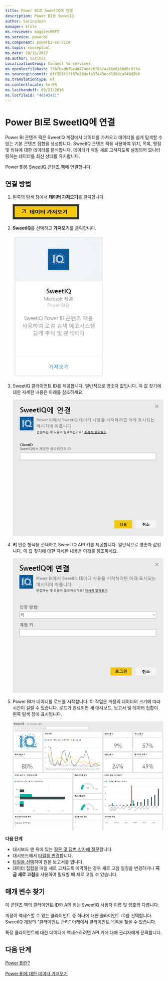 ```yaml
---
title: Power BI로 SweetIQ에 연결
description: Power BI용 SweetIQ
author: SarinaJoan
manager: kfile
ms.reviewer: maggiesMSFT
ms.service: powerbi
ms.component: powerbi-service
ms.topic: conceptual
ms.date: 10/16/2017
ms.author: sarinas
LocalizationGroup: Connect to services
ms.openlocfilehash: 738fbadb7be4d474cdc6f8a2aa86e6160d6c0234
ms.sourcegitcommit: 0ff358f1ff87e88daf837443ecd1398ca949d2b6
ms.translationtype: HT
ms.contentlocale: ko-KR
ms.lasthandoff: 09/21/2018
ms.locfileid: "46543431"
---
```

# <a name="connect-to-sweetiq-with-power-bi"></a>Power BI로 SweetIQ에 연결
Power BI 콘텐츠 팩은 SweetIQ 계정에서 데이터를 가져오고 데이터를 쉽게 탐색할 수 있는 기본 콘텐츠 집합을 생성합니다. SweetIQ 콘텐츠 팩을 사용하여 위치, 목록, 평점 및 리뷰에 대한 데이터를 분석합니다. 데이터가 매일 새로 고쳐지도록 설정되어 모니터링하는 데이터를 최신 상태를 유지합니다.

Power BI용 [SweetIQ 콘텐츠 팩](https://app.powerbi.com/groups/me/getdata/services/sweetiq)에 연결합니다.

## <a name="how-to-connect"></a>연결 방법
1. 왼쪽의 탐색 창에서 **데이터 가져오기**를 클릭합니다.
   
    ![](media/service-connect-to-sweetiq/getdata.png)
2. **SweetIQ**를 선택하고 **가져오기**를 클릭합니다.
   
    ![](media/service-connect-to-sweetiq/sweetiq.png)
3. SweetIQ 클라이언트 ID를 제공합니다. 일반적으로 영숫자 값입니다. 이 값 찾기에 대한 자세한 내용은 아래를 참조하세요.
   
    ![](media/service-connect-to-sweetiq/parameter.png)
4. **키** 인증 형식을 선택하고 Sweet IQ API 키를 제공합니다. 일반적으로 영숫자 값입니다. 이 값 찾기에 대한 자세한 내용은 아래를 참조하세요.
   
    ![](media/service-connect-to-sweetiq/credentials.png)
5. Power BI가 데이터를 로드를 시작합니다. 이 작업은 계정의 데이터의 크기에 따라 시간이 걸릴 수 있습니다. 로드가 완료되면 새 대시보드, 보고서 및 데이터 집합이 왼쪽 탐색 창에 표시됩니다.
   
    ![](media/service-connect-to-sweetiq/dashboard.png)

**다음 단계**

* 대시보드 맨 위에 있는 [질문 및 답변 상자에 질문](consumer/end-user-q-and-a.md)합니다.
* 대시보드에서 [타일을 변경](service-dashboard-edit-tile.md)합니다.
* [타일을 선택](consumer/end-user-tiles.md)하여 원본 보고서를 엽니다.
* 데이터 집합을 매일 새로 고치도록 예약하는 경우 새로 고침 일정을 변경하거나 **지금 새로 고침**을 사용하여 필요할 때 새로 고칠 수 있습니다.

## <a name="finding-parameters"></a>매개 변수 찾기
이 콘텐츠 팩의 클라이언트 ID와 API 키는 SweetIQ 사용자 이름 및 암호와 다릅니다.

계정이 액세스할 수 있는 클라이언트 중 하나에 대한 클라이언트 ID를 선택합니다. SweetIQ 계정의 "클라이언트 관리" 아래에서 클라이언트 목록을 찾을 수 있습니다.

특정 클라이언트에 대한 데이터에 액세스하려면 API 키에 대해 관리자에게 문의합니다.

## <a name="next-steps"></a>다음 단계
[Power BI란?](power-bi-overview.md)

[Power BI에 대한 데이터 가져오기](service-get-data.md)

